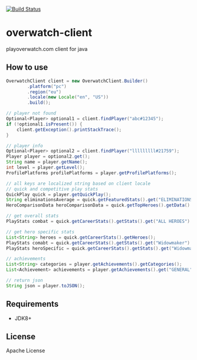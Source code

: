[![Build Status](https://travis-ci.org/sunghyuk/overwatch-client.svg?branch=master)](https://travis-ci.org/sunghyuk/overwatch-client)

# overwatch-client 
playoverwatch.com client for java 

## How to use

```java
OverwatchClient client = new OverwatchClient.Builder()
        .platform("pc")
        .region("eu")
        .locale(new Locale("en", "US"))
        .build();

// player not found
Optional<Player> optional1 = client.findPlayer("abc#12345");
if (!optional1.isPresent()) {
    client.getException().printStackTrace();
}

// player info
Optional<Player> optional2 = client.findPlayer("lllllllll#21759");
Player player = optional2.get();
String name = player.getName();
int level = player.getLevel();
ProfilePlatforms profilePlatforms = player.getProfilePlatforms();

// all keys are localized string based on client locale
// quick and competitive play stats
QuickPlay quick = player.getQuickPlay();
String eliminationsAverage = quick.getFeaturedStats().get("ELIMINATIONS - AVERAGE");
HeroComparisonData heroComparisonData = quick.getTopHeroes().getData().get("WIN PERCENTAGE");

// get overall stats
PlayStats combat = quick.getCareerStats().getStats().get("ALL HEROES").get("COMBAT");

// get hero specific stats
List<String> heroes = quick.getCareerStats().getHeroes();
PlayStats comabt = quick.getCareerStats().getStats().get("Widowmaker").get("COMBAT");
PlayStats heroSpecific = quick.getCareerStats().getStats().get("Widowmaker").get("HERO SPECIFIC");

// achievements
List<String> categories = player.getAchievements().getCategories();
List<Achievement> achievements = player.getAchievements().get("GENERAL");

// return json
String json = player.toJSON();

```

## Requirements 
* JDK8+

## License
Apache License 
